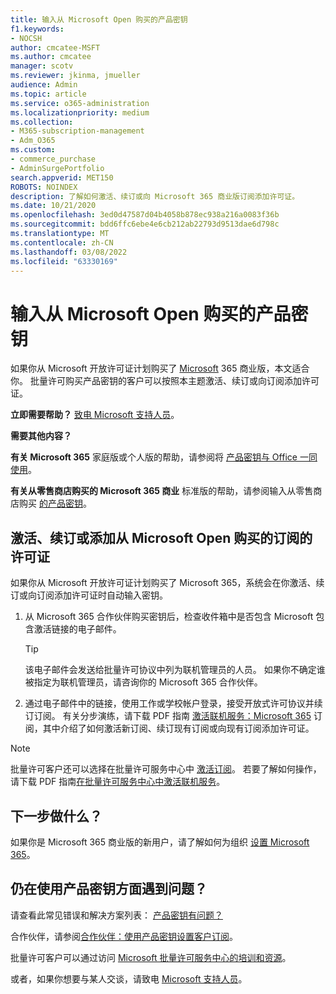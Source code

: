 ```yaml
---
title: 输入从 Microsoft Open 购买的产品密钥
f1.keywords:
- NOCSH
author: cmcatee-MSFT
ms.author: cmcatee
manager: scotv
ms.reviewer: jkinma, jmueller
audience: Admin
ms.topic: article
ms.service: o365-administration
ms.localizationpriority: medium
ms.collection:
- M365-subscription-management
- Adm_O365
ms.custom:
- commerce_purchase
- AdminSurgePortfolio
search.appverid: MET150
ROBOTS: NOINDEX
description: 了解如何激活、续订或向 Microsoft 365 商业版订阅添加许可证。
ms.date: 10/21/2020
ms.openlocfilehash: 3ed0d47587d04b4058b878ec938a216a0083f36b
ms.sourcegitcommit: bdd6ffc6ebe4e6cb212ab22793d9513dae6d798c
ms.translationtype: MT
ms.contentlocale: zh-CN
ms.lasthandoff: 03/08/2022
ms.locfileid: "63330169"
---
```

# <a name="enter-your-product-key-purchased-from-microsoft-open"></a>输入从 Microsoft Open 购买的产品密钥

如果你从 Microsoft 开放许可证计划购买了 [Microsoft](https://go.microsoft.com/fwlink/p/?LinkID=613298) 365 商业版，本文适合你。 批量许可购买产品密钥的客户可以按照本主题激活、续订或向订阅添加许可证。
  
 **立即需要帮助？** [致电 Microsoft 支持人员](../admin/get-help-support.md)。
  
 **需要其他内容？**

 **有关 Microsoft 365** 家庭版或个人版的帮助，请参阅将 [产品密钥与 Office 一同使用](https://support.microsoft.com/office/12a5763a-d45c-4685-8c95-a44500213759)。
  
 **有关从零售商店购买的 Microsoft 365 商业** 标准版的帮助，请参阅输入从零售商店购买 [的产品密钥](enter-your-product-key.md)。
  
## <a name="activate-renew-or-add-licenses-to-a-subscription-purchased-from-microsoft-open"></a>激活、续订或添加从 Microsoft Open 购买的订阅的许可证

如果你从 Microsoft 开放许可证计划购买了 Microsoft 365，系统会在你激活、续订或向订阅添加许可证时自动输入密钥。
  
1. 从 Microsoft 365 合作伙伴购买密钥后，检查收件箱中是否包含 Microsoft 包含激活链接的电子邮件。

    > [!TIP]
    >  该电子邮件会发送给批量许可协议中列为联机管理员的人员。 如果你不确定谁被指定为联机管理员，请咨询你的 Microsoft 365 合作伙伴。 
  
2. 通过电子邮件中的链接，使用工作或学校帐户登录，接受开放式许可协议并续订订阅。 有关分步演练，请下载 PDF 指南 [激活联机服务：Microsoft 365](https://go.microsoft.com/fwlink/p/?LinkId=618100) 订阅，其中介绍了如何激活新订阅、续订现有订阅或向现有订阅添加许可证。

> [!NOTE]
> 批量许可客户还可以选择在批量许可服务中心中 [激活订阅](https://go.microsoft.com/fwlink/p/?LinkID=282016)。 若要了解如何操作，请下载 PDF 指南[在批量许可服务中心中激活联机服务](https://go.microsoft.com/fwlink/p/?LinkId=618096)。
  
## <a name="whats-next"></a>下一步做什么？

如果你是 Microsoft 365 商业版的新用户，请了解如何为组织 [设置 Microsoft 365](../admin/setup/setup.md)。
  
## <a name="still-having-trouble-with-product-keys"></a>仍在使用产品密钥方面遇到问题？

请查看此常见错误和解决方案列表： [产品密钥有问题？](product-key-errors-and-solutions.md)
  
合作伙伴，请参阅[合作伙伴：使用产品密钥设置客户订阅](https://support.microsoft.com/office/cf22c50f-95c9-4fa2-b959-c264de256d40)。
  
批量许可客户可以通过访问 [Microsoft 批量许可服务中心的培训和资源](https://go.microsoft.com/fwlink/p/?LinkId=618103)。
  
或者，如果你想要与某人交谈，请致电 [Microsoft 支持人员](../admin/get-help-support.md)。
